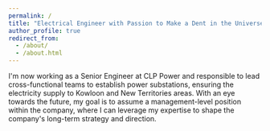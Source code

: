 ```yaml
---
permalink: /
title: "Electrical Engineer with Passion to Make a Dent in the Universe"
author_profile: true
redirect_from: 
  - /about/
  - /about.html
---
```

I'm now working as a Senior Engineer at CLP Power and responsible to lead cross-functional teams to establish power substations, ensuring the electricity supply to Kowloon and New Territories areas.
With an eye towards the future, my goal is to assume a management-level position within the company, where I can leverage my expertise to shape the company's long-term strategy and direction.
